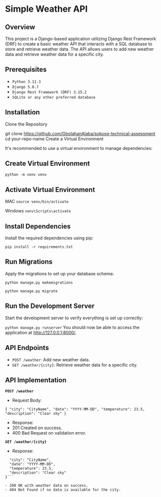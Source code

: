 
# **Simple Weather API**

## **Overview**

This project is a Django-based application utilizing Django Rest Framework (DRF) to create a basic weather API that interacts with a SQL database to store and retrieve weather data. The API allows users to add new weather data and retrieve weather data for a specific city.

## **Prerequisites**

- `Python 3.11.3`
- `Django 5.0.7`
- `Django Rest Framework (DRF) 3.15.2`
- `SQLite or any other preferred database`


## **Installation**
Clone the Repository


git clone https://github.com/GbolahanAlaba/sokosq-technical-assessment
cd your-repo-name
Create a Virtual Environment

It's recommended to use a virtual environment to manage dependencies:

## **Create Virtual Environment**


`python -m venv venv`

## **Activate Virtual Environment**

MAC `source venv/bin/activate`

Windows `venv\Scripts\activate`

## **Install Dependencies**

Install the required dependencies using pip:

`pip install -r requirements.txt`


## **Run Migrations**

Apply the migrations to set up your database schema:

`python manage.py makemigrations`

`python manage.py migrate`


## **Run the Development Server**
Start the development server to verify everything is set up correctly:

`python manage.py runserver`
You should now be able to access the application at http://127.0.0.1:8000/.

## **API Endpoints**

- `POST /weather`: Add new weather data.
- `GET /weather/{city}`: Retrieve weather data for a specific city.

## **API Implementation**

**`POST /weather`**

- Request Body:

`{
  "city": "CityName",
  "date": "YYYY-MM-DD",
  "temperature": 23.5,
  "description": "Clear sky"
}`

- Response:
- 201 Created on success.
- 400 Bad Request on validation error.

**`GET /weather/{city}`**

- Response:

```{
  "city": "CityName",
  "date": "YYYY-MM-DD",
  "temperature": 23.5,
  "description": "Clear sky"
}```

- 200 OK with weather data on success.
- 404 Not Found if no data is available for the city.